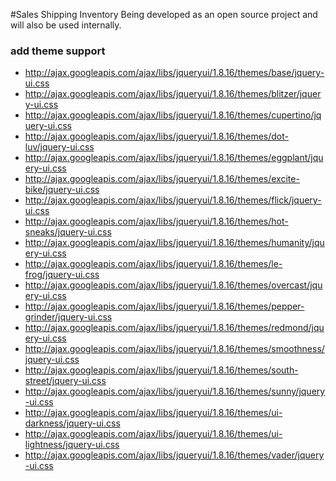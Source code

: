 #Sales Shipping Inventory
Being developed as an open source project and will also be used internally.

### add theme support
- http://ajax.googleapis.com/ajax/libs/jqueryui/1.8.16/themes/base/jquery-ui.css
- http://ajax.googleapis.com/ajax/libs/jqueryui/1.8.16/themes/blitzer/jquery-ui.css
- http://ajax.googleapis.com/ajax/libs/jqueryui/1.8.16/themes/cupertino/jquery-ui.css
- http://ajax.googleapis.com/ajax/libs/jqueryui/1.8.16/themes/dot-luv/jquery-ui.css
- http://ajax.googleapis.com/ajax/libs/jqueryui/1.8.16/themes/eggplant/jquery-ui.css
- http://ajax.googleapis.com/ajax/libs/jqueryui/1.8.16/themes/excite-bike/jquery-ui.css
- http://ajax.googleapis.com/ajax/libs/jqueryui/1.8.16/themes/flick/jquery-ui.css
- http://ajax.googleapis.com/ajax/libs/jqueryui/1.8.16/themes/hot-sneaks/jquery-ui.css
- http://ajax.googleapis.com/ajax/libs/jqueryui/1.8.16/themes/humanity/jquery-ui.css
- http://ajax.googleapis.com/ajax/libs/jqueryui/1.8.16/themes/le-frog/jquery-ui.css
- http://ajax.googleapis.com/ajax/libs/jqueryui/1.8.16/themes/overcast/jquery-ui.css
- http://ajax.googleapis.com/ajax/libs/jqueryui/1.8.16/themes/pepper-grinder/jquery-ui.css
- http://ajax.googleapis.com/ajax/libs/jqueryui/1.8.16/themes/redmond/jquery-ui.css
- http://ajax.googleapis.com/ajax/libs/jqueryui/1.8.16/themes/smoothness/jquery-ui.css
- http://ajax.googleapis.com/ajax/libs/jqueryui/1.8.16/themes/south-street/jquery-ui.css
- http://ajax.googleapis.com/ajax/libs/jqueryui/1.8.16/themes/sunny/jquery-ui.css
- http://ajax.googleapis.com/ajax/libs/jqueryui/1.8.16/themes/ui-darkness/jquery-ui.css
- http://ajax.googleapis.com/ajax/libs/jqueryui/1.8.16/themes/ui-lightness/jquery-ui.css
- http://ajax.googleapis.com/ajax/libs/jqueryui/1.8.16/themes/vader/jquery-ui.css
